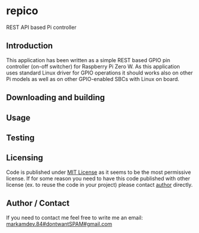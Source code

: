 # repico

REST API based Pi controller

## Introduction

This application has been written as a simple REST based GPIO pin controller (on-off switcher) for Raspberry Pi Zero W. As this application uses standard Linux driver for GPIO operations it should works also on other Pi models as well as on other GPIO-enabled SBCs with Linux on board.

## Downloading and building

## Usage

## Testing

## Licensing

Code is published under [MIT License](https://opensource.org/licenses/MIT) as it seems to be the most permissive license. If for some reason you need to have this code published with other license (ex. to reuse the code in your project) please contact [author](#author-/-contact) directly.

## Author / Contact

If you need to contact me feel free to write me an email:
[markamdev.84#dontwantSPAM#gmail.com](mailto:)
